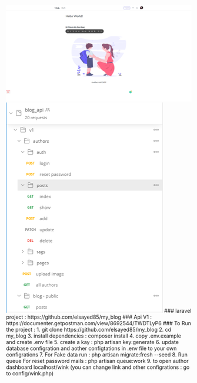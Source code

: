 <img src="dashboard.png">
<img src="api.png"> 
### laravel project : https://github.com/elsayed85/my_blog 
### Api V1 : https://documenter.getpostman.com/view/8692544/TWDTLyP6 
### To Run the project :
1. git clone https://github.com/elsayed85/my_blog 
2. cd my_blog 
3. install dependencies : composer install
4. copy .env.example and create .env file
5. create a kay : php artisan key:generate
6. update database configration and aother configtations in .env file to your own configrations
7. For Fake data run : php artisan migrate:fresh --seed
8. Run queue For reset password mails : php artisan queue:work
9. to open author dashboard localhost/wink (you can change link and other configrations : go to config/wink.php)
